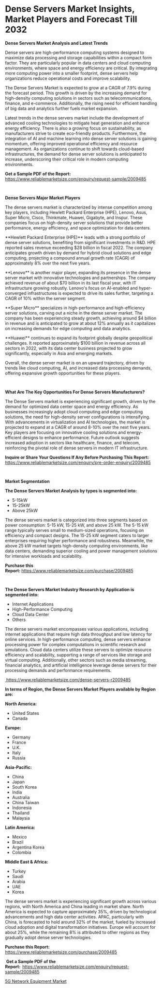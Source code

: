 <p><h1>Dense Servers Market Insights, Market Players and Forecast Till 2032</h1></p><p><strong>Dense Servers Market Analysis and Latest Trends</strong></p>
<p><p>Dense servers are high-performance computing systems designed to maximize data processing and storage capabilities within a compact form factor. They are particularly popular in data centers and cloud computing environments, where space and energy efficiency are critical. By integrating more computing power into a smaller footprint, dense servers help organizations reduce operational costs and improve scalability.</p><p>The Dense Servers Market is expected to grow at a CAGR of 7.9% during the forecast period. This growth is driven by the increasing demand for high-density computing solutions in sectors such as telecommunications, finance, and e-commerce. Additionally, the rising need for efficient handling of big data and analytics further fuels market expansion.</p><p>Latest trends in the dense servers market include the development of advanced cooling technologies to mitigate heat generation and enhance energy efficiency. There is also a growing focus on sustainability, as manufacturers strive to create eco-friendly products. Furthermore, the integration of AI and machine learning into dense server solutions is gaining momentum, offering improved operational efficiency and resource management. As organizations continue to shift towards cloud-based infrastructures, the demand for dense server solutions is anticipated to increase, underscoring their critical role in modern computing environments.</p></p>
<p><strong>Get a Sample PDF of the Report:&nbsp;</strong> <a href="https://www.reliablemarketsize.com/enquiry/request-sample/2009485?utm_campaign=2946&utm_medium=2&utm_source=Github&utm_content=ia&utm_term=08042025&utm_id=dense-servers">https://www.reliablemarketsize.com/enquiry/request-sample/2009485</a></p>
<p>&nbsp;</p>
<p><strong>Dense Servers Major Market Players</strong></p>
<p><p>The dense servers market is characterized by intense competition among key players, including Hewlett Packard Enterprise (HPE), Lenovo, Asus, Super Micro, Cisco, Thinkmate, Huawei, Gigabyte, and Inspur. These companies focus on high-density server solutions that provide better performance, energy efficiency, and space optimization for data centers.</p><p>**Hewlett Packard Enterprise (HPE)** leads with a strong portfolio of dense server solutions, benefiting from significant investments in R&D. HPE reported sales revenue exceeding $28 billion in fiscal 2022. The company anticipates growth driven by demand for hybrid cloud solutions and edge computing, projecting a compound annual growth rate (CAGR) of approximately 8% over the next five years.</p><p>**Lenovo** is another major player, expanding its presence in the dense server market with innovative technologies and partnerships. The company achieved revenue of about $70 billion in its last fiscal year, with IT infrastructure growing robustly. Lenovo's focus on AI-enabled and hyper-converged infrastructures is expected to drive its sales further, targeting a CAGR of 10% within the server segment.</p><p>**Super Micro** specializes in high-performance and high-efficiency server solutions, carving out a niche in the dense server market. The company has been experiencing steady growth, achieving around $4 billion in revenue and is anticipated to grow at about 12% annually as it capitalizes on increasing demands for edge computing and data analytics.</p><p>**Huawei** continues to expand its footprint globally despite geopolitical challenges. It reported approximately $100 billion in revenue across all sectors in 2022, with its data center business projected to grow significantly, especially in Asia and emerging markets.</p><p>Overall, the dense server market is on an upward trajectory, driven by trends like cloud computing, AI, and increased data processing demands, offering expansive growth opportunities for these players.</p></p>
<p>&nbsp;</p>
<p><strong>What Are The Key Opportunities For Dense Servers Manufacturers?</strong></p>
<p><p>The Dense Servers market is experiencing significant growth, driven by the demand for optimized data center space and energy efficiency. As businesses increasingly adopt cloud computing and edge computing solutions, the need for high-density server configurations is intensifying. With advancements in virtualization and AI technologies, the market is projected to expand at a CAGR of around 8-10% over the next five years. Key players are focusing on innovative cooling solutions and energy-efficient designs to enhance performance. Future outlook suggests increased adoption in sectors like healthcare, finance, and telecom, reinforcing the pivotal role of dense servers in modern IT infrastructure.</p></p>
<p><strong>Inquire or Share Your Questions If Any Before Purchasing This Report:</strong> <a href="https://www.reliablemarketsize.com/enquiry/pre-order-enquiry/2009485?utm_campaign=2946&utm_medium=2&utm_source=Github&utm_content=ia&utm_term=08042025&utm_id=dense-servers">https://www.reliablemarketsize.com/enquiry/pre-order-enquiry/2009485</a></p>
<p>&nbsp;</p>
<p><strong>Market Segmentation</strong></p>
<p><strong>The Dense Servers Market Analysis by types is segmented into:</strong></p>
<p><ul><li>5-15kW</li><li>15-25kW</li><li>Above 25kW</li></ul></p>
<p><p>The dense servers market is categorized into three segments based on power consumption: 5-15 kW, 15-25 kW, and above 25 kW. The 5-15 kW range typically serves small to medium-sized operations, focusing on efficiency and compact designs. The 15-25 kW segment caters to larger enterprises requiring higher performance and robustness. Meanwhile, the above 25 kW market targets high-density computing environments, like data centers, demanding superior cooling and power management solutions for intensive workloads and scalability.</p></p>
<p><strong>Purchase this Report:&nbsp;</strong><a href="https://www.reliablemarketsize.com/purchase/2009485?utm_campaign=2946&utm_medium=2&utm_source=Github&utm_content=ia&utm_term=08042025&utm_id=dense-servers">https://www.reliablemarketsize.com/purchase/2009485</a></p>
<p>&nbsp;</p>
<p><strong>The Dense Servers Market Industry Research by Application is segmented into:</strong></p>
<p><ul><li>Internet Applications</li><li>High-Performance Computing</li><li>Cloud Data Center</li><li>Others</li></ul></p>
<p><p>The dense servers market encompasses various applications, including internet applications that require high data throughput and low latency for online services. In high-performance computing, dense servers enhance processing power for complex computations in scientific research and simulations. Cloud data centers utilize these servers to optimize resource efficiency and scalability, supporting a range of services like storage and virtual computing. Additionally, other sectors such as media streaming, financial analytics, and artificial intelligence leverage dense servers for their processing demands and performance requirements.</p></p>
<p><a href="https://www.reliablemarketsize.com/dense-servers-r2009485?utm_campaign=2946&utm_medium=2&utm_source=Github&utm_content=ia&utm_term=08042025&utm_id=dense-servers">&nbsp;https://www.reliablemarketsize.com/dense-servers-r2009485</a></p>
<p><strong>In terms of Region, the Dense Servers Market Players available by Region are:</strong></p>
<p>
    <p> <strong> North America: </strong>
        <ul>
            <li>United States</li>
            <li>Canada</li>
        </ul>
        </p> 
    <p> <strong> Europe: </strong>
        <ul>
            <li>Germany</li>
            <li>France</li>
            <li>U.K.</li>
            <li>Italy</li>
            <li>Russia</li>
        </ul>
        </p> 
    <p> <strong> Asia-Pacific: </strong>
        <ul>
            <li>China</li>
            <li>Japan</li>
            <li>South Korea</li>
            <li>India</li>
            <li>Australia</li>
            <li>China Taiwan</li>
            <li>Indonesia</li>
            <li>Thailand</li>
            <li>Malaysia</li>
        </ul>
        </p> 
    <p> <strong> Latin America: </strong>
        <ul>
            <li>Mexico</li>
            <li>Brazil</li>
            <li>Argentina Korea</li>
            <li>Colombia</li>
        </ul>
        </p> 
    <p> <strong> Middle East & Africa: </strong>
        <ul>
            <li>Turkey</li>
            <li>Saudi</li>
            <li>Arabia</li>
            <li>UAE</li>
            <li>Korea</li>
        </ul>
    </p>
    </p>
<p><p>The dense servers market is experiencing significant growth across various regions, with North America and China leading in market share. North America is expected to capture approximately 35%, driven by technological advancements and high data center activities. APAC, particularly with China, is forecasted to hold around 32% of the market, fueled by increased cloud adoption and digital transformation initiatives. Europe will account for about 25%, while the remaining 8% is attributed to other regions as they gradually adopt dense server technologies.</p></p>
<p><strong>Purchase this Report: </strong><a href="https://www.reliablemarketsize.com/purchase/2009485?utm_campaign=2946&utm_medium=2&utm_source=Github&utm_content=ia&utm_term=08042025&utm_id=dense-servers">https://www.reliablemarketsize.com/purchase/2009485</a></p>
<p>&nbsp;<strong>Get a Sample PDF of the Report:&nbsp;&nbsp;</strong><a href="https://www.reliablemarketsize.com/enquiry/request-sample/2009485?utm_campaign=2946&utm_medium=2&utm_source=Github&utm_content=ia&utm_term=08042025&utm_id=dense-servers">https://www.reliablemarketsize.com/enquiry/request-sample/2009485</a></p>
<p><strong></strong></p>
<p><p><a href="https://github.com/saroarmaicky/Market-Research-Report-List-1/blob/main/5g-network-equipment-market.md?utm_campaign=2946&utm_medium=2&utm_source=Github&utm_content=ia&utm_term=08042025&utm_id=dense-servers">5G Network Equipment Market</a></p></p>